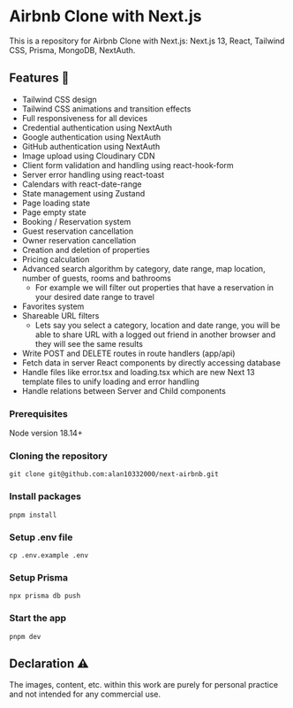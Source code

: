 # Airbnb Clone with Next.js

This is a repository for Airbnb Clone with Next.js: Next.js 13, React, Tailwind CSS, Prisma, MongoDB, NextAuth.

## Features 🚀

- Tailwind CSS design
- Tailwind CSS animations and transition effects
- Full responsiveness for all devices
- Credential authentication using NextAuth
- Google authentication using NextAuth
- GitHub authentication using NextAuth
- Image upload using Cloudinary CDN
- Client form validation and handling using react-hook-form
- Server error handling using react-toast
- Calendars with react-date-range
- State management using Zustand
- Page loading state
- Page empty state
- Booking / Reservation system
- Guest reservation cancellation
- Owner reservation cancellation
- Creation and deletion of properties
- Pricing calculation
- Advanced search algorithm by category, date range, map location, number of guests, rooms and bathrooms
  - For example we will filter out properties that have a reservation in your desired date range to travel
- Favorites system
- Shareable URL filters
  - Lets say you select a category, location and date range, you will be able to share URL with a logged out friend in another browser and they will see the same results
- Write POST and DELETE routes in route handlers (app/api)
- Fetch data in server React components by directly accessing database
- Handle files like error.tsx and loading.tsx which are new Next 13 template files to unify loading and error handling
- Handle relations between Server and Child components

### Prerequisites

Node version 18.14+

### Cloning the repository

```shell
git clone git@github.com:alan10332000/next-airbnb.git
```

### Install packages

```shell
pnpm install
```

### Setup .env file

```shell
cp .env.example .env
```

### Setup Prisma

```shell
npx prisma db push
```

### Start the app

```shell
pnpm dev
```

## Declaration ⚠️

The images, content, etc. within this work are purely for personal practice and not intended for any commercial use.
